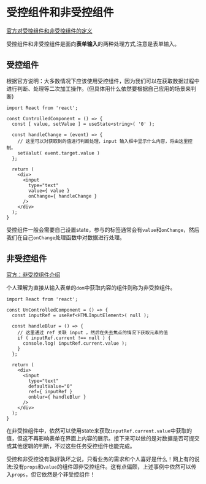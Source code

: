 # 受控组件和非受控组件

[官方对受控组件和非受控组件的定义](https://zh-hans.reactjs.org/docs/glossary.html#%E5%8F%97%E6%8E%A7%E7%BB%84%E4%BB%B6-vs-%E9%9D%9E%E5%8F%97%E6%8E%A7%E7%BB%84%E4%BB%B6)

受控组件和非受控组件是面向**表单输入**的两种处理方式,注意是表单输入。

## 受控组件

根据官方说明：大多数情况下应该使用受控组件，因为我们可以在获取数据过程中进行判断、处理等二次加工操作。(但具体用什么依然要根据自己应用的场景来判断)

```tsx {4,8,15-16}
import React from 'react';

const ControlledComponent = () => {
  const [ value, setValue ] = useState<string>( '0' );

  const handleChange = (event) => {
    // 这里可以对获取到的值进行判断处理，input 输入框中显示什么内容，将由这里控制。
    setValut( event.target.value )
  };

  return (
    <div>
      <input
        type="text"
        value={ value }
        onChange={ handleChange }
      />
    </div>
  );
}

```

受控组件一般会需要自己设置state，参与的标签通常会有`value`和`onChange`，然后我们在自己`onChange`处理函数中对数据进行处理。

## 非受控组件

[官方：非受控组件介绍](https://zh-hans.reactjs.org/docs/uncontrolled-components.html)

个人理解为直接从输入表单的`dom`中获取内容的组件则称为非受控组件。

```tsx {4,8,15-17}
import React from 'react';

const UnControlledComponent = () => {
  const inputRef = useRef<HTMLInputElement>( null );

  const handleBlur = () => {
    // 这里通过 ref 关联 input ，然后在失去焦点的情况下获取元素的值
    if ( inputRef.current !== null ) {
      console.log( inputRef.current.value );
    }
  };

  return (
    <div>
      <input
        type="text"
        defaultValue="0"
        ref={ inputRef }
        onblur={ handleBlur }
      />
    </div>
  );
}

```

在非受控组件中，依然可以使用state来获取`inputRef.current.value`中获取的值，但这不再影响表单在界面上内容的展示。接下来可以做的是对数据是否可提交或其他逻辑的判断，不过这些任务受控组件也能完成。

受控和非受控没有孰好孰坏之说，只看业务的需求和个人喜好是什么！网上有的说法:没有`props`和`value`的组件即非受控组件。这有点偏颇，上述事例中依然可以传入`props`，但它依然是个非受控组件！

